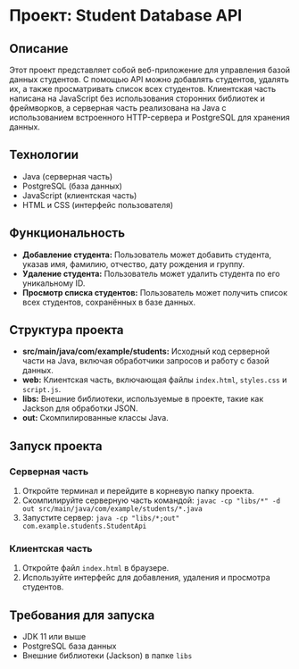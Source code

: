 <h1>Проект: Student Database API</h1>
  
  <h2>Описание</h2>
  <p>Этот проект представляет собой веб-приложение для управления базой данных студентов. С помощью API можно добавлять студентов, удалять их, а также просматривать список всех студентов. Клиентская часть написана на JavaScript без использования сторонних библиотек и фреймворков, а серверная часть реализована на Java с использованием встроенного HTTP-сервера и PostgreSQL для хранения данных.</p>

  <h2>Технологии</h2>
  <ul>
    <li>Java (серверная часть)</li>
    <li>PostgreSQL (база данных)</li>
    <li>JavaScript (клиентская часть)</li>
    <li>HTML и CSS (интерфейс пользователя)</li>
  </ul>

  <h2>Функциональность</h2>
  <ul>
    <li><strong>Добавление студента:</strong> Пользователь может добавить студента, указав имя, фамилию, отчество, дату рождения и группу.</li>
    <li><strong>Удаление студента:</strong> Пользователь может удалить студента по его уникальному ID.</li>
    <li><strong>Просмотр списка студентов:</strong> Пользователь может получить список всех студентов, сохранённых в базе данных.</li>
  </ul>

  <h2>Структура проекта</h2>
  <ul>
    <li><strong>src/main/java/com/example/students:</strong> Исходный код серверной части на Java, включая обработчики запросов и работу с базой данных.</li>
    <li><strong>web:</strong> Клиентская часть, включающая файлы <code>index.html</code>, <code>styles.css</code> и <code>script.js</code>.</li>
    <li><strong>libs:</strong> Внешние библиотеки, используемые в проекте, такие как Jackson для обработки JSON.</li>
    <li><strong>out:</strong> Скомпилированные классы Java.</li>
  </ul>

  <h2>Запуск проекта</h2>
  <h3>Серверная часть</h3>
  <ol>
    <li>Откройте терминал и перейдите в корневую папку проекта.</li>
    <li>Скомпилируйте серверную часть командой: <code>javac -cp "libs/*" -d out src/main/java/com/example/students/*.java</code></li>
    <li>Запустите сервер: <code>java -cp "libs/*;out" com.example.students.StudentApi</code></li>
  </ol>

  <h3>Клиентская часть</h3>
  <ol>
    <li>Откройте файл <code>index.html</code> в браузере.</li>
    <li>Используйте интерфейс для добавления, удаления и просмотра студентов.</li>
  </ol>

  <h2>Требования для запуска</h2>
  <ul>
    <li>JDK 11 или выше</li>
    <li>PostgreSQL база данных</li>
    <li>Внешние библиотеки (Jackson) в папке <code>libs</code></li>
  </ul>